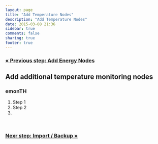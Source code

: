 ```yaml
---
layout: page
title: "Add Temperature Nodes"
description: "Add Temperature Nodes"
date: 2015-03-08 21:36
sidebar: true
comments: false
sharing: true
footer: true
---
```


### [&laquo; Previous step: Add Energy Nodes](/setup/emontx/)

## Add additional temperature monitoring nodes

### emonTH

  1. Step 1
  2. Step 2
  3.

<br>

### [Nexr step: Import / Backup &raquo;](/setup/import/)
